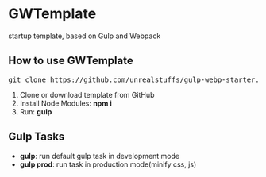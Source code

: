 <h1>GWTemplate</h1>
<p>startup template, based on Gulp and Webpack</p>

<h2>How to use GWTemplate</h2>
<pre>git clone https://github.com/unrealstuffs/gulp-webp-starter.git</pre>

<ol>
    <li>Clone or download template from GitHub</li>
    <li>Install Node Modules: <strong>npm i</strong></li>
    <li>Run: <strong>gulp</strong></li>
</ol>

<h2>Gulp Tasks</h2>

<ul>
    <li><strong>gulp</strong>: run default gulp task in development mode</li>
    <li><strong>gulp prod</strong>: run task in production mode(minify css, js)</li>
</ul>
